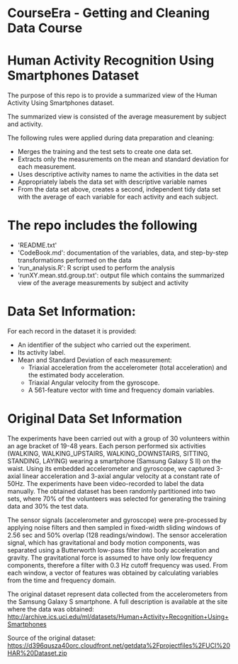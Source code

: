 CourseEra - Getting and Cleaning Data Course
=============================================================================================
Human Activity Recognition Using Smartphones Dataset
=============================================================================================

The purpose of this repo is to provide a summarized view of the Human Activity Using Smartphones dataset.

The summarized view is consisted of the average measurement by subject and activity.

The following rules were applied during data preparation and cleaning:
- Merges the training and the test sets to create one data set.
- Extracts only the measurements on the mean and standard deviation for each measurement.
- Uses descriptive activity names to name the activities in the data set
- Appropriately labels the data set with descriptive variable names
- From the data set above, creates a second, independent tidy data set with the average of each variable for each activity and each subject.

The repo includes the following
=============================================================================================
- 'README.txt'
- 'CodeBook.md': documentation of the variables, data, and step-by-step transformations performed on the data
- 'run_analysis.R': R script used to perform the analysis
- 'runXY.mean.std.group.txt': output file which contains the summarized view of the average measurements by subject and activity

Data Set Information:
=============================================================================================
For each record in the dataset it is provided: 
- An identifier of the subject who carried out the experiment.
- Its activity label. 
- Mean and Standard Deviation of each measurement:
  - Triaxial acceleration from the accelerometer (total acceleration) and the estimated body acceleration. 
  - Triaxial Angular velocity from the gyroscope. 
  - A 561-feature vector with time and frequency domain variables. 

Original Data Set Information
=============================================================================================
The experiments have been carried out with a group of 30 volunteers within an age bracket of 19-48 years. Each person performed six activities (WALKING, WALKING_UPSTAIRS, WALKING_DOWNSTAIRS, SITTING, STANDING, LAYING) wearing a smartphone (Samsung Galaxy S II) on the waist. Using its embedded accelerometer and gyroscope, we captured 3-axial linear acceleration and 3-axial angular velocity at a constant rate of 50Hz. The experiments have been video-recorded to label the data manually. The obtained dataset has been randomly partitioned into two sets, where 70% of the volunteers was selected for generating the training data and 30% the test data. 

The sensor signals (accelerometer and gyroscope) were pre-processed by applying noise filters and then sampled in fixed-width sliding windows of 2.56 sec and 50% overlap (128 readings/window). The sensor acceleration signal, which has gravitational and body motion components, was separated using a Butterworth low-pass filter into body acceleration and gravity. The gravitational force is assumed to have only low frequency components, therefore a filter with 0.3 Hz cutoff frequency was used. From each window, a vector of features was obtained by calculating variables from the time and frequency domain.

The original dataset represent data collected from the accelerometers from the Samsung Galaxy S smartphone. A full description is available at the site where the data was obtained:
http://archive.ics.uci.edu/ml/datasets/Human+Activity+Recognition+Using+Smartphones

Source of the original dataset:
https://d396qusza40orc.cloudfront.net/getdata%2Fprojectfiles%2FUCI%20HAR%20Dataset.zip
